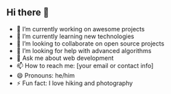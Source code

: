 ## Hi there 👋

<!--
**VikingTerminal/VikingTerminal** is a ✨ _special_ ✨ repository because its `README.md` (this file) appears on your GitHub profile.

Here are some ideas to get you started:

- 🔭 I’m currently working on ...
- 🌱 I’m currently learning ...
- 👯 I’m looking to collaborate on ...
- 🤔 I’m looking for help with ...
- 💬 Ask me about ...
- 📫 How to reach me: ...
- 😄 Pronouns: ...
- ⚡ Fun fact: ...
--> 

- 🔭 I’m currently working on awesome projects
- 🌱 I’m currently learning new technologies
- 👯 I’m looking to collaborate on open source projects
- 🤔 I’m looking for help with advanced algorithms
- 💬 Ask me about web development
- 📫 How to reach me: [your email or contact info]
- 😄 Pronouns: he/him
- ⚡ Fun fact: I love hiking and photography